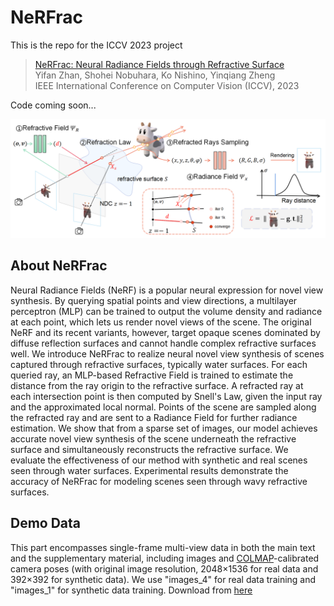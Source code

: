 # NeRFrac

This is the repo for the ICCV 2023 project

>[NeRFrac: Neural Radiance Fields through Refractive Surface](https://openaccess.thecvf.com/content/ICCV2023/html/Zhan_NeRFrac_Neural_Radiance_Fields_through_Refractive_Surface_ICCV_2023_paper.html)\
>Yifan Zhan, Shohei Nobuhara, Ko Nishino, Yinqiang Zheng\
>IEEE International Conference on Computer Vision (ICCV), 2023

Code coming soon...

![image](https://github.com/Yifever20002/NeRFrac/blob/main/images/pipeline.png)

## About NeRFrac

Neural Radiance Fields (NeRF) is a popular neural expression for novel view synthesis. By querying spatial points and view directions, a multilayer perceptron (MLP) can be trained to output the volume density and radiance at each point, which lets us render novel views of the scene. The original NeRF and its recent variants, however, target opaque scenes dominated by diffuse reflection surfaces and cannot handle complex refractive surfaces well. We introduce NeRFrac to realize neural novel view synthesis of scenes captured through refractive surfaces, typically water surfaces. For each queried ray, an MLP-based Refractive Field is trained to estimate the distance from the ray origin to the refractive surface. A refracted ray at each intersection point is then computed by Snell's Law, given the input ray and the approximated local normal. Points of the scene are sampled along the refracted ray and are sent to a Radiance Field for further radiance estimation. We show that from a sparse set of images, our model achieves accurate novel view synthesis of the scene underneath the refractive surface and simultaneously reconstructs the refractive surface. We evaluate the effectiveness of our method with synthetic and real scenes seen through water surfaces. Experimental results demonstrate the accuracy of NeRFrac for modeling scenes seen through wavy refractive surfaces.

## Demo Data

This part encompasses single-frame multi-view data in both the main text and the supplementary material, including images and [COLMAP](https://colmap.github.io/)-calibrated camera poses (with original image resolution, 2048&times;1536 for real data and 392&times;392 for synthetic data). We use "images_4" for real data training and "images_1" for synthetic data training. Download from [here](https://drive.google.com/drive/folders/1A78v0qNCQlqS01AD77IqjhNrL9p0rkBF?usp=sharing)


